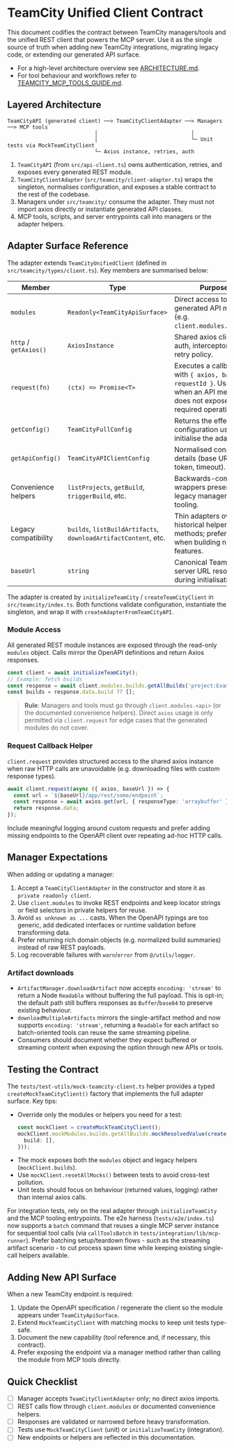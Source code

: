 # TeamCity Unified Client Contract

This document codifies the contract between TeamCity managers/tools and the unified REST
client that powers the MCP server. Use it as the single source of truth when adding new
TeamCity integrations, migrating legacy code, or extending our generated API surface.

- For a high-level architecture overview see [ARCHITECTURE.md](../ARCHITECTURE.md).
- For tool behaviour and workflows refer to
  [TEAMCITY_MCP_TOOLS_GUIDE.md](./TEAMCITY_MCP_TOOLS_GUIDE.md).

## Layered Architecture

```
TeamCityAPI (generated client) ──> TeamCityClientAdapter ──> Managers ──> MCP tools
                            │                              │
                            │                              └─ Unit tests via MockTeamCityClient
                            └─ Axios instance, retries, auth
```

1. `TeamCityAPI` (from `src/api-client.ts`) owns authentication, retries, and exposes every
   generated REST module.
2. `TeamCityClientAdapter` (`src/teamcity/client-adapter.ts`) wraps the singleton, normalises
   configuration, and exposes a stable contract to the rest of the codebase.
3. Managers under `src/teamcity/` consume the adapter. They must not import axios directly or
   instantiate generated API classes.
4. MCP tools, scripts, and server entrypoints call into managers or the adapter helpers.

## Adapter Surface Reference

The adapter extends `TeamCityUnifiedClient` (defined in `src/teamcity/types/client.ts`). Key
members are summarised below:

| Member | Type | Purpose |
| --- | --- | --- |
| `modules` | `Readonly<TeamCityApiSurface>` | Direct access to generated API modules (e.g. `client.modules.builds`). |
| `http` / `getAxios()` | `AxiosInstance` | Shared axios client with auth, interceptors, and retry policy. |
| `request(fn)` | `(ctx) => Promise<T>` | Executes a callback with `{ axios, baseUrl, requestId }`. Use only when an API method does not expose the required operation. |
| `getConfig()` | `TeamCityFullConfig` | Returns the effective configuration used to initialise the adapter. |
| `getApiConfig()` | `TeamCityAPIClientConfig` | Normalised connection details (base URL, token, timeout). |
| Convenience helpers | `listProjects`, `getBuild`, `triggerBuild`, etc. | Backwards-compatible wrappers preserved for legacy managers and tooling. |
| Legacy compatibility | `builds`, `listBuildArtifacts`, `downloadArtifactContent`, etc. | Thin adapters over historical helper methods; prefer `modules` when building new features. |
| `baseUrl` | `string` | Canonical TeamCity server URL resolved during initialisation. |

The adapter is created by `initializeTeamCity` / `createTeamCityClient` in `src/teamcity/index.ts`.
Both functions validate configuration, instantiate the singleton, and wrap it with
`createAdapterFromTeamCityAPI`.

### Module Access

All generated REST module instances are exposed through the read-only `modules` object. Calls
mirror the OpenAPI definitions and return Axios responses.

```ts
const client = await initializeTeamCity();
// Example: fetch builds
const response = await client.modules.builds.getAllBuilds('project:Example_Project', 'build(id)');
const builds = response.data.build ?? [];
```

> **Rule**: Managers and tools must go through `client.modules.<api>` (or the documented
> convenience helpers). Direct `axios` usage is only permitted via `client.request` for edge
> cases that the generated modules do not cover.

### Request Callback Helper

`client.request` provides structured access to the shared axios instance when raw HTTP calls are
unavoidable (e.g. downloading files with custom response types).

```ts
await client.request(async ({ axios, baseUrl }) => {
  const url = `${baseUrl}/app/rest/some/endpoint`;
  const response = await axios.get(url, { responseType: 'arraybuffer' });
  return response.data;
});
```

Include meaningful logging around custom requests and prefer adding missing endpoints to the
OpenAPI client over repeating ad-hoc HTTP calls.

## Manager Expectations

When adding or updating a manager:

1. Accept a `TeamCityClientAdapter` in the constructor and store it as `private readonly client`.
2. Use `client.modules` to invoke REST endpoints and keep locator strings or field selectors in
   private helpers for reuse.
3. Avoid `as unknown as ...` casts. When the OpenAPI typings are too generic, add dedicated
   interfaces or runtime validation before transforming data.
4. Prefer returning rich domain objects (e.g. normalized build summaries) instead of raw REST
   payloads.
5. Log recoverable failures with `warn`/`error` from `@/utils/logger`.

### Artifact downloads

- `ArtifactManager.downloadArtifact` now accepts `encoding: 'stream'` to return a Node
  `Readable` without buffering the full payload. This is opt-in; the default path still
  buffers responses as `Buffer`/`base64` to preserve existing behaviour.
- `downloadMultipleArtifacts` mirrors the single-artifact method and now supports
  `encoding: 'stream'`, returning a `Readable` for each artifact so batch-oriented tools can
  reuse the same streaming pipeline.
- Consumers should document whether they expect buffered or streaming content when exposing the
  option through new APIs or tools.

## Testing the Contract

The `tests/test-utils/mock-teamcity-client.ts` helper provides a typed
`createMockTeamCityClient()` factory that implements the full adapter surface. Key tips:

- Override only the modules or helpers you need for a test:
  ```ts
  const mockClient = createMockTeamCityClient();
  mockClient.mockModules.builds.getAllBuilds.mockResolvedValue(createMockAxiosResponse({
    build: [],
  }));
  ```
- The mock exposes both the `modules` object and legacy helpers (`mockClient.builds`).
- Use `mockClient.resetAllMocks()` between tests to avoid cross-test pollution.
- Unit tests should focus on behaviour (returned values, logging) rather than internal axios
  calls.

For integration tests, rely on the real adapter through `initializeTeamCity` and the MCP tooling
entrypoints. The e2e harness (`tests/e2e/index.ts`) now supports a `batch` command that reuses a
single MCP server instance for sequential tool calls (via `callToolsBatch` in
`tests/integration/lib/mcp-runner`). Prefer batching setup/teardown flows - such as the streaming
artifact scenario - to cut process spawn time while keeping existing single-call helpers available.

## Adding New API Surface

When a new TeamCity endpoint is required:

1. Update the OpenAPI specification / regenerate the client so the module appears under
   `TeamCityApiSurface`.
2. Extend `MockTeamCityClient` with matching mocks to keep unit tests type-safe.
3. Document the new capability (tool reference and, if necessary, this contract).
4. Prefer exposing the endpoint via a manager method rather than calling the module from MCP
   tools directly.

## Quick Checklist

- [ ] Manager accepts `TeamCityClientAdapter` only; no direct axios imports.
- [ ] REST calls flow through `client.modules` or documented convenience helpers.
- [ ] Responses are validated or narrowed before heavy transformation.
- [ ] Tests use `MockTeamCityClient` (unit) or `initializeTeamCity` (integration).
- [ ] New endpoints or helpers are reflected in this documentation.
